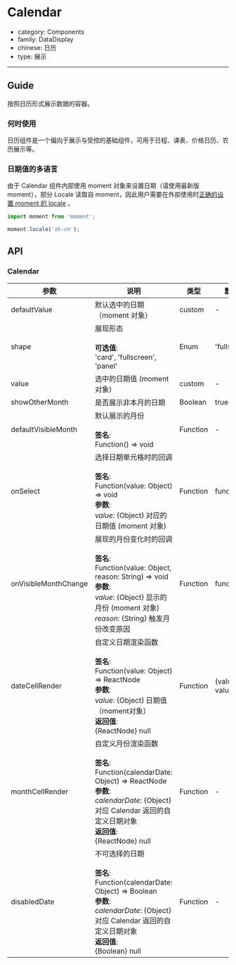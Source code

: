 # Calendar

-   category: Components
-   family: DataDisplay
-   chinese: 日历
-   type: 展示

---

## Guide

按照日历形式展示数据的容器。

### 何时使用

日历组件是一个偏向于展示与受控的基础组件，可用于日程、课表、价格日历、农历展示等。

### 日期值的多语言

由于 Calendar 组件内部使用 moment 对象来设置日期（请使用最新版 moment），部分 Locale 读取自 moment，因此用户需要在外部使用时[正确的设置 moment 的 locale](http://momentjs.cn/docs/#/i18n/changing-locale/) 。

```js
import moment from 'moment';

moment.locale('zh-cn');
```

## API

### Calendar

| 参数                   | 说明                                                                                                                                                                        | 类型       | 默认值                     |
| -------------------- | ------------------------------------------------------------------------------------------------------------------------------------------------------------------------- | -------- | ----------------------- |
| defaultValue         | 默认选中的日期（moment 对象）                                                                                                                                                        | custom   | -                       |
| shape                | 展现形态<br><br>**可选值**:<br>'card', 'fullscreen', 'panel'                                                                                                                     | Enum     | 'fullscreen'            |
| value                | 选中的日期值 (moment 对象)                                                                                                                                                        | custom   | -                       |
| showOtherMonth       | 是否展示非本月的日期                                                                                                                                                                | Boolean  | true                    |
| defaultVisibleMonth  | 默认展示的月份<br><br>**签名**:<br>Function() => void                                                                                                                              | Function | -                       |
| onSelect             | 选择日期单元格时的回调<br><br>**签名**:<br>Function(value: Object) => void<br>**参数**:<br>_value_: {Object} 对应的日期值 (moment 对象)                                                          | Function | func.noop               |
| onVisibleMonthChange | 展现的月份变化时的回调<br><br>**签名**:<br>Function(value: Object, reason: String) => void<br>**参数**:<br>_value_: {Object} 显示的月份 (moment 对象)<br>_reason_: {String} 触发月份改变原因            | Function | func.noop               |
| dateCellRender       | 自定义日期渲染函数<br><br>**签名**:<br>Function(value: Object) => ReactNode<br>**参数**:<br>_value_: {Object} 日期值（moment对象）<br>**返回值**:<br>{ReactNode} null<br>                        | Function | (value) => value.date() |
| monthCellRender      | 自定义月份渲染函数<br><br>**签名**:<br>Function(calendarDate: Object) => ReactNode<br>**参数**:<br>_calendarDate_: {Object} 对应 Calendar 返回的自定义日期对象<br>**返回值**:<br>{ReactNode} null<br> | Function | -                       |
| disabledDate         | 不可选择的日期<br><br>**签名**:<br>Function(calendarDate: Object) => Boolean<br>**参数**:<br>_calendarDate_: {Object} 对应 Calendar 返回的自定义日期对象<br>**返回值**:<br>{Boolean} null<br>       | Function | -                       |

